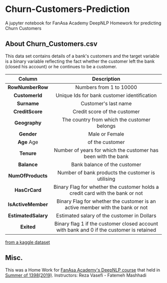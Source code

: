 # Churn-Customers-Prediction
A jupyter notebook for FanAsa Academy DeepNLP Homework for predicting Churn Customers

## About Churn_Customers.csv
This data set contains details of a bank's customers and the target variable is a binary variable reflecting the fact whether the customer left the bank (closed his account) or he continues to be a customer.

| Column | Description |
| :---: | :---: |
|**RowNumberRow** | Numbers from 1 to 10000 |
|**CustomerId** | Unique Ids for bank customer identification|
|**Surname** | Customer's last name|
|**CreditScore** | Credit score of the customer|
|**Geography** | The country from which the customer belongs|
|**Gender** | Male or Female|
|**Age** Age | of the customer|
|**Tenure** | Number of years for which the customer has been with the bank|
|**Balance** | Bank balance of the customer|
|**NumOfProducts** | Number of bank products the customer is utilising|
|**HasCrCard** | Binary Flag for whether the customer holds a credit card with the bank or not|
|**IsActiveMember** | Binary Flag for whether the customer is an active member with the bank or not|
|**EstimatedSalary** | Estimated salary of the customer in Dollars|
|**Exited** | Binary flag 1 if the customer closed account with bank and 0 if the customer is retained|

[from a kaggle dataset](https://www.kaggle.com/shrutimechlearn/churn-modelling)

## Misc.
This was a Home Work for [FanAsa Academy's DeepNLP course](http://fanasa.co/academy.php) that held in [Summer of 1398(2019)](https://evand.com/events/%DA%A9%D8%A7%D8%B1%D8%A8%D8%B1%D8%AF%D9%87%D8%A7%DB%8C-%DB%8C%D8%A7%D8%AF%DA%AF%DB%8C%D8%B1%DB%8C-%D8%B9%D9%85%DB%8C%D9%82-%D8%AF%D8%B1-%D9%BE%D8%B1%D8%AF%D8%A7%D8%B2%D8%B4-%D9%85%D8%AA%D9%86-deep-nlp-6960592#event-cover). 
Instructors: Reza Vasefi - Fatemeh Mashhadi
